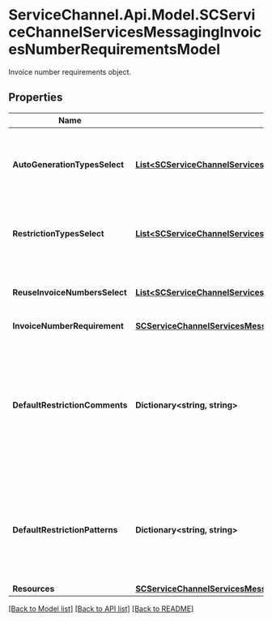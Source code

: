 # ServiceChannel.Api.Model.SCServiceChannelServicesMessagingInvoicesNumberRequirementsModel
Invoice number requirements object.

## Properties

Name | Type | Description | Notes
------------ | ------------- | ------------- | -------------
**AutoGenerationTypesSelect** | [**List&lt;SCServiceChannelServicesMessagingInvoicesSelectItem&gt;**](SCServiceChannelServicesMessagingInvoicesSelectItem.md) | A list of options in the \&quot;Generation uniqueness rule\&quot; drop-down list a subscriber admin can choose from when configuring invoice number rules for automatically generated invoices. | [optional] 
**RestrictionTypesSelect** | [**List&lt;SCServiceChannelServicesMessagingInvoicesSelectItem&gt;**](SCServiceChannelServicesMessagingInvoicesSelectItem.md) | A list of options in the \&quot;Restrictions\&quot; drop-down list a subscriber admin can choose from when configuring invoice number restrictions for manually created invoices. | [optional] 
**ReuseInvoiceNumbersSelect** | [**List&lt;SCServiceChannelServicesMessagingInvoicesSelectItem&gt;**](SCServiceChannelServicesMessagingInvoicesSelectItem.md) | A list of options in the \&quot;ReuseInvoiceNumber\&quot; drop-down list a subscriber admin can choose from when configuring invoice number. | [optional] 
**InvoiceNumberRequirement** | [**SCServiceChannelServicesMessagingInvoicesInvoiceNumberRequirement**](SCServiceChannelServicesMessagingInvoicesInvoiceNumberRequirement.md) |  | [optional] 
**DefaultRestrictionComments** | **Dictionary&lt;string, string&gt;** | A list of default explanatory comments on the invoice number format for the corresponding restrictions. A comment is displayed to a provider user in a tooltip when they try to submit an invoice whose number does not meet the restrictions specified by their subscriber. See &#x60;RestrictionTypesSelect&#x60; to identify which number (&#x60;Value&#x60;) corresponds to which restriction type: &#x60;2&#x60; — *Digits Only*, &#x60;3&#x60; — *Alphanumeric Only*. | [optional] 
**DefaultRestrictionPatterns** | **Dictionary&lt;string, string&gt;** | A list of default regular expressions that define search patterns used to validate the number format of invoices created manually. See &#x60;RestrictionTypesSelect&#x60; to identify which number (&#x60;Value&#x60;) corresponds to which restriction type: &#x60;2&#x60; — *Digits Only*, &#x60;3&#x60; — *Alphanumeric Only*. | [optional] 
**Resources** | [**SCServiceChannelServicesMessagingInvoicesLocalizations**](SCServiceChannelServicesMessagingInvoicesLocalizations.md) |  | [optional] 

[[Back to Model list]](../README.md#documentation-for-models) [[Back to API list]](../README.md#documentation-for-api-endpoints) [[Back to README]](../README.md)

